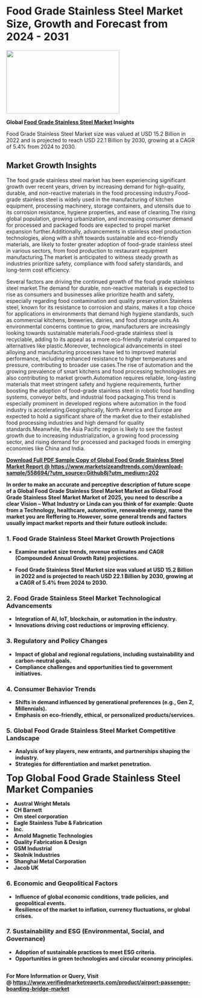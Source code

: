 <H1>Food Grade Stainless Steel Market Size, Growth and Forecast from 2024 - 2031</H1><img class="aligncenter size-medium wp-image-584254" src="https://thirdeyenews.in/wp-content/uploads/2024/09/Global-Market-Research-300x168.jpeg" alt="" width="300" height="168" /><p><strong>Global&nbsp;<a href="https://www.marketsizeandtrends.com/download-sample/558694/?utm_source=Github8j?utm_medium=202">Food Grade Stainless Steel Market</a> Insights</strong></p><p>Food Grade Stainless Steel Market size was valued at USD 15.2 Billion in 2022 and is projected to reach USD 22.1 Billion by 2030, growing at a CAGR of 5.4% from 2024 to 2030.</p><p><h2>Market Growth Insights</h2> <p>The food grade stainless steel market has been experiencing significant growth over recent years, driven by increasing demand for high-quality, durable, and non-reactive materials in the food processing industry.Food-grade stainless steel is widely used in the manufacturing of kitchen equipment, processing machinery, storage containers, and utensils due to its corrosion resistance, hygiene properties, and ease of cleaning.The rising global population, growing urbanization, and increasing consumer demand for processed and packaged foods are expected to propel market expansion further.Additionally, advancements in stainless steel production technologies, along with a shift towards sustainable and eco-friendly materials, are likely to foster greater adoption of food-grade stainless steel in various sectors, from food production to restaurant equipment manufacturing.The market is anticipated to witness steady growth as industries prioritize safety, compliance with food safety standards, and long-term cost efficiency.</p> <p><strong><a href="#"></a></strong></p> <p>Several factors are driving the continued growth of the food grade stainless steel market.The demand for durable, non-reactive materials is expected to rise as consumers and businesses alike prioritize health and safety, especially regarding food contamination and quality preservation.Stainless steel, known for its resistance to corrosion and stains, makes it a top choice for applications in environments that demand high hygiene standards, such as commercial kitchens, breweries, dairies, and food storage units.As environmental concerns continue to grow, manufacturers are increasingly looking towards sustainable materials.Food-grade stainless steel is recyclable, adding to its appeal as a more eco-friendly material compared to alternatives like plastic.Moreover, technological advancements in steel alloying and manufacturing processes have led to improved material performance, including enhanced resistance to higher temperatures and pressure, contributing to broader use cases.The rise of automation and the growing prevalence of smart kitchens and food processing technologies are also contributing to market growth.Automation requires reliable, long-lasting materials that meet stringent safety and hygiene requirements, further boosting the adoption of food-grade stainless steel in robotic food handling systems, conveyor belts, and industrial food packaging.This trend is especially prominent in developed regions where automation in the food industry is accelerating.Geographically, North America and Europe are expected to hold a significant share of the market due to their established food processing industries and high demand for quality standards.Meanwhile, the Asia Pacific region is likely to see the fastest growth due to increasing industrialization, a growing food processing sector, and rising demand for processed and packaged foods in emerging economies like China and India.</p> <p><strong><a href="#"></p><p><span class=""><strong>Download Full PDF Sample Copy of Global Food Grade Stainless Steel Market Report</strong> @ <a href="https://www.marketsizeandtrends.com/download-sample/558694/?utm_source=Github8j?utm_medium=202" target="_blank">https://www.marketsizeandtrends.com/download-sample/558694/?utm_source=Github8j?utm_medium=202</a></span></p><p>In order to make an accurate and perceptive description of future scope of a Global&nbsp;Food Grade Stainless Steel Market Market as Global&nbsp;Food Grade Stainless Steel Market Market of 2025, you need to describe a clear Vision &ndash; What Industry or Linda can you think of for example: Quote from a Technology, healthcare, automotive, renewable energy, name the market you are Reffering to.However, some general trends and factors usually impact market reports and their future outlook include:</p><h3>1.&nbsp;<strong>Food Grade Stainless Steel Market Growth Projections</strong></h3><ul><li>Examine market size trends, revenue estimates and CAGR (Compounded Annual Growth Rate) projections.</li><li><p>Food Grade Stainless Steel Market size was valued at USD 15.2 Billion in 2022 and is projected to reach USD 22.1 Billion by 2030, growing at a CAGR of 5.4% from 2024 to 2030.</p></li></ul><h3>2.&nbsp;<strong>Food Grade Stainless Steel Market Technological Advancements</strong></h3><ul><li>Integration of AI, IoT, blockchain, or automation in the industry.</li><li>Innovations driving cost reductions or improving efficiency.</li></ul><h3>3.&nbsp;<strong>Regulatory and Policy Changes</strong></h3><ul><li>Impact of global and regional regulations, including sustainability and carbon-neutral goals.</li><li>Compliance challenges and opportunities tied to government initiatives.</li></ul><h3>4.&nbsp;<strong>Consumer Behavior Trends</strong></h3><ul><li>Shifts in demand influenced by generational preferences (e.g., Gen Z, Millennials).</li><li>Emphasis on eco-friendly, ethical, or personalized products/services.</li></ul><h3>5.&nbsp;<strong>Global Food Grade Stainless Steel Market Competitive Landscape</strong></h3><ul><li>Analysis of key players, new entrants, and partnerships shaping the industry.</li><li>Strategies for differentiation and market penetration.</li></ul><p data-pm-slice="1 1 []"><span style="color: inherit; font-family: inherit; font-size: 25px;">Top Global Food Grade Stainless Steel Market Companies</span></p><div class="" data-test-id=""><p><li>Austral Wright Metals</li><li> CH Barnett</li><li> Om steel corporation</li><li> Eagle Stainless Tube & Fabrication</li><li> Inc.</li><li> Arnold Magnetic Technologies</li><li> Quality Fabrication & Design</li><li> GSM Industrial</li><li> Skolnik Industries</li><li> Shanghai Metal Corporation</li><li> Jacob UK</li></p></div><h3>6.&nbsp;<strong>Economic and Geopolitical Factors</strong></h3><ul><li>Influence of global economic conditions, trade policies, and geopolitical events.</li><li>Resilience of the market to inflation, currency fluctuations, or global crises.</li></ul><h3>7.&nbsp;<strong>Sustainability and ESG (Environmental, Social, and Governance)</strong></h3><ul><li>Adoption of sustainable practices to meet ESG criteria.</li><li>Opportunities in green technologies and circular economy principles.</li></ul><h2><strong style="font-size: 14px;">For More Information or Query, Visit @&nbsp;</strong><a style="background-color: #ffffff; font-size: 14px;" href="https://www.marketsizeandtrends.com/report/food-grade-stainless-steel-market/" target="_blank">https://www.verifiedmarketreports.com/product/airport-passenger-boarding-bridge-market</a></h2>